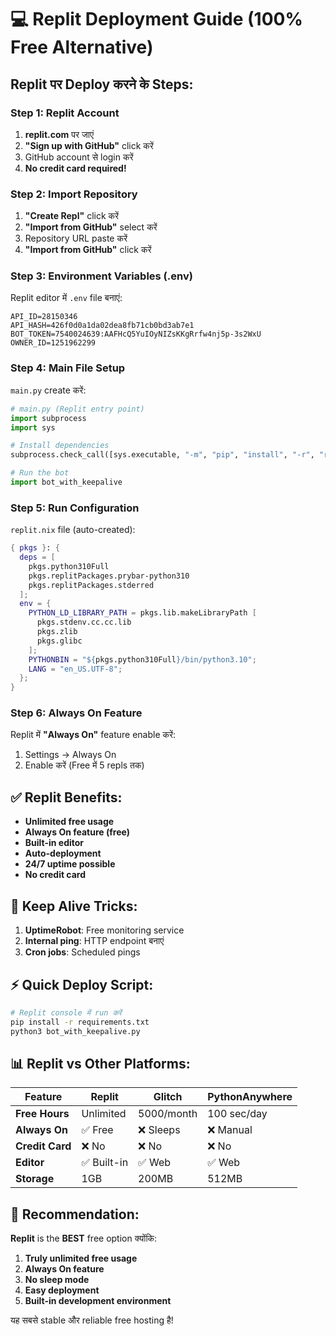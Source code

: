 # 💻 Replit Deployment Guide (100% Free Alternative)

## Replit पर Deploy करने के Steps:

### Step 1: Replit Account

1. **replit.com** पर जाएं
2. **"Sign up with GitHub"** click करें
3. GitHub account से login करें
4. **No credit card required!**

### Step 2: Import Repository

1. **"Create Repl"** click करें
2. **"Import from GitHub"** select करें
3. Repository URL paste करें
4. **"Import from GitHub"** click करें

### Step 3: Environment Variables (.env)

Replit editor में `.env` file बनाएं:

```env
API_ID=28150346
API_HASH=426f0d0a1da02dea8fb71cb0bd3ab7e1
BOT_TOKEN=7540024639:AAFHcQ5YuIOyNIZsKKgRrfw4nj5p-3s2WxU
OWNER_ID=1251962299
```

### Step 4: Main File Setup

`main.py` create करें:

```python
# main.py (Replit entry point)
import subprocess
import sys

# Install dependencies
subprocess.check_call([sys.executable, "-m", "pip", "install", "-r", "requirements.txt"])

# Run the bot
import bot_with_keepalive
```

### Step 5: Run Configuration

`replit.nix` file (auto-created):
```nix
{ pkgs }: {
  deps = [
    pkgs.python310Full
    pkgs.replitPackages.prybar-python310
    pkgs.replitPackages.stderred
  ];
  env = {
    PYTHON_LD_LIBRARY_PATH = pkgs.lib.makeLibraryPath [
      pkgs.stdenv.cc.cc.lib
      pkgs.zlib
      pkgs.glibc
    ];
    PYTHONBIN = "${pkgs.python310Full}/bin/python3.10";
    LANG = "en_US.UTF-8";
  };
}
```

### Step 6: Always On Feature

Replit में **"Always On"** feature enable करें:
1. Settings → Always On
2. Enable करें (Free में 5 repls तक)

## ✅ Replit Benefits:

- **Unlimited free usage**
- **Always On feature (free)**
- **Built-in editor**
- **Auto-deployment**
- **24/7 uptime possible**
- **No credit card**

## 🔧 Keep Alive Tricks:

1. **UptimeRobot**: Free monitoring service
2. **Internal ping**: HTTP endpoint बनाएं
3. **Cron jobs**: Scheduled pings

## ⚡ Quick Deploy Script:

```bash
# Replit console में run करें
pip install -r requirements.txt
python3 bot_with_keepalive.py
```

## 📊 Replit vs Other Platforms:

| Feature | Replit | Glitch | PythonAnywhere |
|---------|--------|--------|----------------|
| **Free Hours** | Unlimited | 5000/month | 100 sec/day |
| **Always On** | ✅ Free | ❌ Sleeps | ❌ Manual |
| **Credit Card** | ❌ No | ❌ No | ❌ No |
| **Editor** | ✅ Built-in | ✅ Web | ✅ Web |
| **Storage** | 1GB | 200MB | 512MB |

## 🎯 Recommendation:

**Replit** is the **BEST** free option क्योंकि:
1. **Truly unlimited free usage**
2. **Always On feature**
3. **No sleep mode**
4. **Easy deployment**
5. **Built-in development environment**

यह सबसे stable और reliable free hosting है!